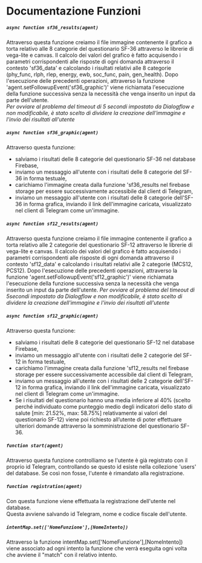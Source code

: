 # Documentazione Funzioni

##### `async function sf36_results(agent)`  
Attraverso questa funzione creiamo il file immagine contenente il grafico a torta 
relativo alle 8 categorie del questionario SF-36 attraverso le librerie di vega-lite e 
canvas. Il calcolo dei valori del grafico è fatto acquisendo i parametri corrispondenti 
alle risposte di ogni domanda attraverso il contesto 'sf36_data' e calcolando i risultati 
relativi alle 8 categorie (phy_func, rlph, rlep, energy, ewb, soc_func, pain, gen_health).
Dopo l'esecuzione delle precedenti operazioni, attraverso la funzione 
'agent.setFollowupEvent('sf36_graphic')' viene richiamata l'esecuzione della funzione 
successiva senza la necessità che venga inserito un input da parte dell'utente.  
*Per ovviare al problema del timeout di 5 secondi impostato da Dialogflow e non modificabile, 
è stato scelto di dividere la creazione dell'immagine e l'invio dei risultati all'utente*  
  
##### `async function sf36_graphic(agent)`  
Attraverso questa funzione:
- salviamo i risultati delle 8 categorie del questionario SF-36 nel database Firebase, 
- inviamo un messaggio all'utente con i risultati delle 8 categorie del SF-36 in 
 forma testuale,
- carichiamo l'immagine creata dalla funzione 'sf36_results nel firebase storage per 
essere successivamente accessibile dal client di Telegram,
- inviamo un messaggio all'utente con i risultati delle 8 categorie dell'SF-36 in 
 forma grafica, inviando il link dell'immagine caricata, visualizzato nel client
 di Telegram come un'immagine.  
   
##### `async function sf12_results(agent)`  
Attraverso questa funzione creiamo il file immagine contenente il grafico a torta 
relativo alle 2 categorie del questionario SF-12 attraverso le librerie di vega-lite e 
canvas. Il calcolo dei valori del grafico è fatto acquisendo i parametri corrispondenti 
alle risposte di ogni domanda attraverso il contesto 'sf12_data' e calcolando i risultati 
relativi alle 2 categorie (MCS12, PCS12).
Dopo l'esecuzione delle precedenti operazioni, attraverso la funzione 
'agent.setFollowupEvent('sf12_graphic')' viene richiamata l'esecuzione della funzione 
successiva senza la necessità che venga inserito un input da parte dell'utente.
*Per ovviare al problema del timeout di 5secondi impostato da Dialogflow e non modificabile, 
è stato scelto di dividere la creazione dell'immagine e l'invio dei risultati all'utente*  
   
##### `async function sf12_graphic(agent)`  
Attraverso questa funzione:
- salviamo i risultati delle 8 categorie del questionario SF-12 nel database Firebase, 
- inviamo un messaggio all'utente con i risultati delle 2 categorie del SF-12 in 
 forma testuale,
- carichiamo l'immagine creata dalla funzione 'sf12_results nel firebase storage per 
 essere successivamente accessibile dal client di Telegram,
- inviamo un messaggio all'utente con i risultati delle 2 categorie dell'SF-12 in 
 forma grafica, inviando il link dell'immagine caricata, visualizzato nel client
 di Telegram come un'immagine.
- Se i risultati del questionario hanno una media inferiore al 40% (scelto perché 
 individuato come punteggio medio degli indicatori dello stato di salute [min: 21.52%, 
 max: 58.75%] relativamente ai valori del questionario SF-12) viene poi richiesto 
 all’utente di poter effettuare ulteriori domande attraverso la somministrazione 
 del questionario SF-36.  
   
##### `function start(agent)`
Attraverso questa funzione controlliamo se l'utente è già registrato con il proprio id 
Telegram, controllando se questo id esiste nella collezione 'users' del database. 
Se così non fosse, l'utente è rimandato alla registrazione.  
  
##### `function registration(agent)`  
Con questa funzione viene effettuata la registrazione dell'utente nel database.  
Questa avviene salvando id Telegram, nome e codice fiscale dell'utente.  

##### `intentMap.set(['NomeFunzione'],[NomeIntento])`
Attraverso la funzione intentMap.set(['NomeFunzione'],[NomeIntento]) viene 
associato ad ogni intento la funzione che verrà eseguita ogni volta che avviene
il "match" con il relativo intento.
